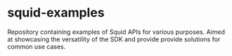 # squid-examples
Repository containing examples of Squid APIs for various purposes. Aimed at showcasing the versatility of the SDK and provide provide solutions for common use cases.
